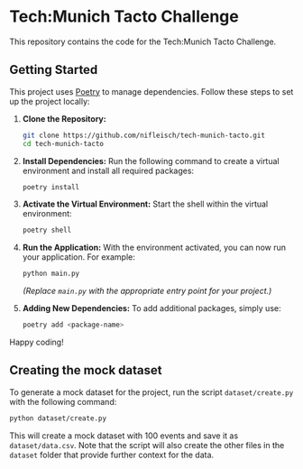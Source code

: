 # Tech:Munich Tacto Challenge

This repository contains the code for the Tech:Munich Tacto Challenge.


## Getting Started

This project uses [Poetry](https://python-poetry.org/) to manage dependencies. Follow these steps to set up the project locally:

1. **Clone the Repository:**
   ```bash
   git clone https://github.com/nifleisch/tech-munich-tacto.git
   cd tech-munich-tacto
   ```

2. **Install Dependencies:**
   Run the following command to create a virtual environment and install all required packages:
   ```bash
   poetry install
   ```

3. **Activate the Virtual Environment:**
   Start the shell within the virtual environment:
   ```bash
   poetry shell
   ```

4. **Run the Application:**
   With the environment activated, you can now run your application. For example:
   ```bash
   python main.py
   ```
   *(Replace `main.py` with the appropriate entry point for your project.)*

5. **Adding New Dependencies:**
   To add additional packages, simply use:
   ```bash
   poetry add <package-name>
   ```

Happy coding!


## Creating the mock dataset

To generate a mock dataset for the project, run the script `dataset/create.py` with the following command:

```bash
python dataset/create.py
```

This will create a mock dataset with 100 events and save it as `dataset/data.csv`. Note that the script will also create the other files in the `dataset` folder that provide further context for the data.
